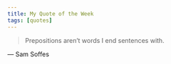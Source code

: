 ```yaml
---
title: My Quote of the Week
tags: [quotes]
---
```


> Prepositions aren’t words I end sentences with.

— Sam Soffes
